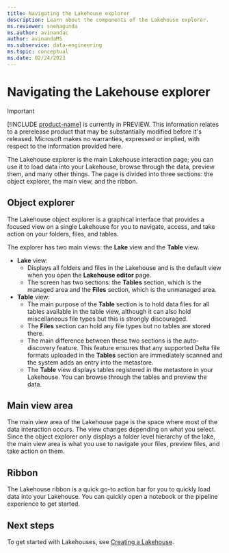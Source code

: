 ```yaml
---
title: Navigating the Lakehouse explorer
description: Learn about the components of the Lakehouse explorer.
ms.reviewer: snehagunda
ms.author: avinandac
author: avinandaMS
ms.subservice: data-engineering
ms.topic: conceptual
ms.date: 02/24/2023
---
```


# Navigating the Lakehouse explorer

> [!IMPORTANT]
> [!INCLUDE [product-name](../includes/product-name.md)] is currently in PREVIEW. This information relates to a prerelease product that may be substantially modified before it's released. Microsoft makes no warranties, expressed or implied, with respect to the information provided here.

The Lakehouse explorer is the main Lakehouse interaction page; you can use it to load data into your Lakehouse, browse through the data, preview them, and many other things. The page is divided into three sections: the object explorer, the main view, and the ribbon.

## Object explorer

The Lakehouse object explorer is a graphical interface that provides a focused view on a single Lakehouse for you to navigate, access, and take action on your folders, files, and tables.

The explorer has two main views: the **Lake** view and the **Table** view.

- **Lake** view:
  - Displays all folders and files in the Lakehouse and is the default view when you open the **Lakehouse editor** page.
  - The screen has two sections: the **Tables** section, which is the managed area and the **Files** section, which is the unmanaged area.
- **Table** view:
  - The main purpose of the **Table** section is to hold data files for all tables available in the table view, although it can also hold miscellaneous file types but this is strongly discouraged.
  - The **Files** section can hold any file types but no tables are stored there.
  - The main difference between these two sections is the auto-discovery feature. This feature ensures that any supported Delta file formats uploaded in the **Tables** section are immediately scanned and the system adds an entry into the metastore.
  - The **Table** view displays tables registered in the metastore in your Lakehouse. You can browse through the tables and preview the data.

## Main view area

The main view area of the Lakehouse page is the space where most of the data interaction occurs. The view changes depending on what you select. Since the object explorer only displays a folder level hierarchy of the lake, the main view area is what you use to navigate your files, preview files, and take action on them.

## Ribbon

The Lakehouse ribbon is a quick go-to action bar for you to quickly load data into your Lakehouse. You can quickly open a notebook or the pipeline experience to get started.

## Next steps

To get started with Lakehouses, see [Creating a Lakehouse](create-lakehouse.md).
